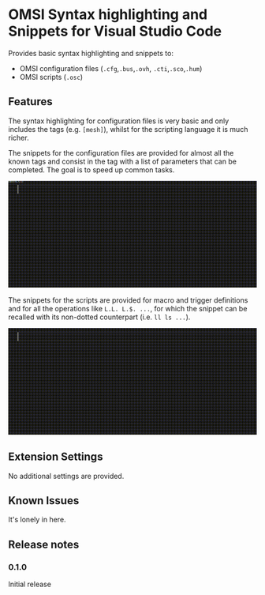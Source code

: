 # OMSI Syntax highlighting and Snippets for Visual Studio Code

Provides basic syntax highlighting and snippets to:
+ OMSI configuration files (`.cfg`,`.bus`,`.ovh`, `.cti`,`.sco`,`.hum`)
+ OMSI scripts (`.osc`)

## Features

The syntax highlighting for configuration files is very basic and only includes the tags (e.g. `[mesh]`), whilst for the scripting language it is much richer.

The snippets for the configuration files are provided for almost all the known tags and consist in the tag with a list of parameters that can be completed. The goal is to speed up common tasks.

![CTI snippet demonstration](./images/screencast-cti.gif)

The snippets for the scripts are provided for macro and trigger definitions
and for all the operations like `L.L. L.$. ...`, for which the snippet can
be recalled with its non-dotted counterpart (i.e. `ll ls ...`).

![Script snippet demonstration](./images/screencast-script.gif)

## Extension Settings

No additional settings are provided.

## Known Issues

It's lonely in here.

## Release notes

### 0.1.0
Initial release

